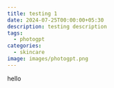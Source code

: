 ```yaml
---
title: testing 1
date: 2024-07-25T00:00:00+05:30
description: testing description
tags:
  - photogpt
categories:
  - skincare
image: images/photogpt.png
---
```

hello
